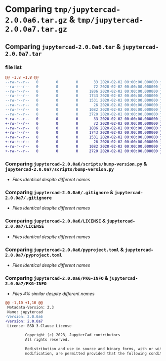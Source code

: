 # Comparing `tmp/jupytercad-2.0.0a6.tar.gz` & `tmp/jupytercad-2.0.0a7.tar.gz`

## Comparing `jupytercad-2.0.0a6.tar` & `jupytercad-2.0.0a7.tar`

### file list

```diff
@@ -1,8 +1,8 @@
--rw-r--r--   0        0        0       33 2020-02-02 00:00:00.000000 jupytercad-2.0.0a6/setup.py
--rw-r--r--   0        0        0       72 2020-02-02 00:00:00.000000 jupytercad-2.0.0a6/jupytercad/__init__.py
--rw-r--r--   0        0        0     1806 2020-02-02 00:00:00.000000 jupytercad-2.0.0a6/scripts/bump-version.py
--rw-r--r--   0        0        0     1743 2020-02-02 00:00:00.000000 jupytercad-2.0.0a6/.gitignore
--rw-r--r--   0        0        0     1531 2020-02-02 00:00:00.000000 jupytercad-2.0.0a6/LICENSE
--rw-r--r--   0        0        0       26 2020-02-02 00:00:00.000000 jupytercad-2.0.0a6/README.md
--rw-r--r--   0        0        0     1082 2020-02-02 00:00:00.000000 jupytercad-2.0.0a6/pyproject.toml
--rw-r--r--   0        0        0     2720 2020-02-02 00:00:00.000000 jupytercad-2.0.0a6/PKG-INFO
+-rw-r--r--   0        0        0       33 2020-02-02 00:00:00.000000 jupytercad-2.0.0a7/setup.py
+-rw-r--r--   0        0        0       72 2020-02-02 00:00:00.000000 jupytercad-2.0.0a7/jupytercad/__init__.py
+-rw-r--r--   0        0        0     1806 2020-02-02 00:00:00.000000 jupytercad-2.0.0a7/scripts/bump-version.py
+-rw-r--r--   0        0        0     1743 2020-02-02 00:00:00.000000 jupytercad-2.0.0a7/.gitignore
+-rw-r--r--   0        0        0     1531 2020-02-02 00:00:00.000000 jupytercad-2.0.0a7/LICENSE
+-rw-r--r--   0        0        0       26 2020-02-02 00:00:00.000000 jupytercad-2.0.0a7/README.md
+-rw-r--r--   0        0        0     1082 2020-02-02 00:00:00.000000 jupytercad-2.0.0a7/pyproject.toml
+-rw-r--r--   0        0        0     2720 2020-02-02 00:00:00.000000 jupytercad-2.0.0a7/PKG-INFO
```

### Comparing `jupytercad-2.0.0a6/scripts/bump-version.py` & `jupytercad-2.0.0a7/scripts/bump-version.py`

 * *Files identical despite different names*

### Comparing `jupytercad-2.0.0a6/.gitignore` & `jupytercad-2.0.0a7/.gitignore`

 * *Files identical despite different names*

### Comparing `jupytercad-2.0.0a6/LICENSE` & `jupytercad-2.0.0a7/LICENSE`

 * *Files identical despite different names*

### Comparing `jupytercad-2.0.0a6/pyproject.toml` & `jupytercad-2.0.0a7/pyproject.toml`

 * *Files identical despite different names*

### Comparing `jupytercad-2.0.0a6/PKG-INFO` & `jupytercad-2.0.0a7/PKG-INFO`

 * *Files 4% similar despite different names*

```diff
@@ -1,10 +1,10 @@
 Metadata-Version: 2.3
 Name: jupytercad
-Version: 2.0.0a6
+Version: 2.0.0a7
 License: BSD 3-Clause License
         
         Copyright (c) 2023, JupyterCad contributors
         All rights reserved.
         
         Redistribution and use in source and binary forms, with or without
         modification, are permitted provided that the following conditions are met:
```

